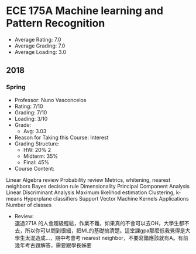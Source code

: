 # ECE 175A Machine learning and Pattern Recognition
- Average Rating: 7.0
- Average Grading: 7.0
- Average Loading: 3.0
## 2018
### Spring
- Professor: Nuno Vasconcelos
- Rating: 7/10
- Grading: 7/10
- Loading: 3/10
- Grade:
  - Avg: 3.03
- Reason for Taking this Course: Interest
- Grading Structure:
  - HW: 20% 2
  - Midterm: 35%
  - Final: 45%
- Course Content:  

Linear Algebra review
Probability review
Metrics, whitening, nearest neighbors Bayes decision rule
Dimensionality
Principal Component Analysis Linear Discriminant Analysis Maximum likelihod estimation Clustering, k-means
Hyperplane classifiers
Support Vector Machine
Kernels
Applications
Number of classes
- Review:  
選過271A 的人會超級輕鬆，作業不難，如果真的不會可以去OH，大學生都不去，所以你可以問到很細，把ML的基礎搞清楚。這堂課gpa那麼低我覺得是大學生太混造成...，期中考會考 nearest neighbor，不要寫錯應該就有A。有前幾年考古題解答，需要跟學長姊要
